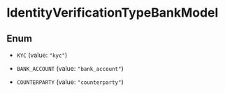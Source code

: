 

# IdentityVerificationTypeBankModel

## Enum


* `KYC` (value: `"kyc"`)

* `BANK_ACCOUNT` (value: `"bank_account"`)

* `COUNTERPARTY` (value: `"counterparty"`)



